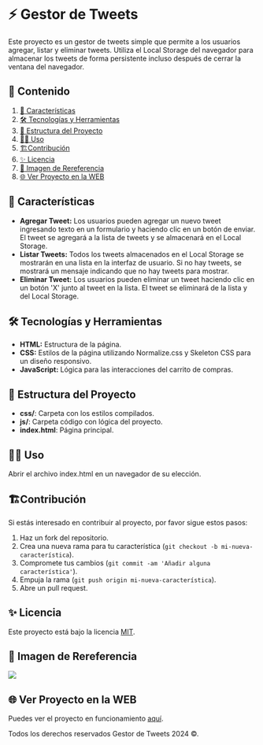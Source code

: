 # ⚡️ Gestor de Tweets

Este proyecto es un gestor de tweets simple que permite a los usuarios agregar, listar y eliminar tweets. Utiliza el Local Storage del navegador para almacenar los tweets de forma persistente incluso después de cerrar la ventana del navegador.

## 🎯 Contenido

1. [📝 Características](#📝-características)
2. [🛠️ Tecnologías y Herramientas](#🛠️-tecnologías-y-herramientas)
3. [🚀 Estructura del Proyecto](#🚀-estructura-del-proyecto)
4. [🧑‍💻 Uso](#🧑‍💻-uso)
5. [🏗️Contribución](#🏗️contribución)
6. [✨ Licencia](#✨-licencia)
7. [🙈 Imagen de Rereferencia](#🙈-imagen-de-rereferencia)
8. [🌐 Ver Proyecto en la WEB](#🌐-ver-proyecto-en-la-web)

## 📝 Características

- **Agregar Tweet:** Los usuarios pueden agregar un nuevo tweet ingresando texto en un formulario y haciendo clic en un botón de enviar. El tweet se agregará a la lista de tweets y se almacenará en el Local Storage.
- **Listar Tweets:** Todos los tweets almacenados en el Local Storage se mostrarán en una lista en la interfaz de usuario. Si no hay tweets, se mostrará un mensaje indicando que no hay tweets para mostrar.
- **Eliminar Tweet:** Los usuarios pueden eliminar un tweet haciendo clic en un botón 'X' junto al tweet en la lista. El tweet se eliminará de la lista y del Local Storage.

## 🛠️ Tecnologías y Herramientas

- **HTML:** Estructura de la página.
- **CSS:** Estilos de la página utilizando Normalize.css y Skeleton CSS para un diseño responsivo.
- **JavaScript:** Lógica para las interacciones del carrito de compras.

## 🚀 Estructura del Proyecto

- **css/**: Carpeta con los estilos compilados.
- **js/**: Carpeta código con lógica del proyecto.
- **index.html**: Página principal.

## 🧑‍💻 Uso

Abrir el archivo index.html en un navegador de su elección.

## 🏗️Contribución

Si estás interesado en contribuir al proyecto, por favor sigue estos pasos:

1. Haz un fork del repositorio.
2. Crea una nueva rama para tu característica (`git checkout -b mi-nueva-característica`).
3. Compromete tus cambios (`git commit -am 'Añadir alguna característica'`).
4. Empuja la rama (`git push origin mi-nueva-característica`).
5. Abre un pull request.

## ✨ Licencia

Este proyecto está bajo la licencia [MIT](https://opensource.org/licenses/MIT).

## 🙈 Imagen de Rereferencia

![](https://i.postimg.cc/brF7NKnx/Gestor-tweets.png)

## 🌐 Ver Proyecto en la WEB

Puedes ver el proyecto en funcionamiento [aquí](https://jmatochepacual.github.io/Tweets/).

Todos los derechos reservados Gestor de Tweets 2024 ©.
